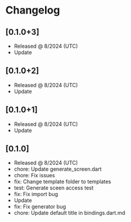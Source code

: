 # Changelog

## [0.1.0+3]

- Released @ 8/2024 (UTC)
- Update

## [0.1.0+2]

- Released @ 8/2024 (UTC)
- Update

## [0.1.0+1]

- Released @ 8/2024 (UTC)
- Update

## [0.1.0]

- Released @ 8/2024 (UTC)
- chore: Update generate_screen.dart
- chore: Fix issues
- fix: Change template folder to templates
- test: Generate sceen access test
- fix: Fix import bug
- Update
- fix: Fix generator bug
- chore: Update default title in bindings.dart.md
